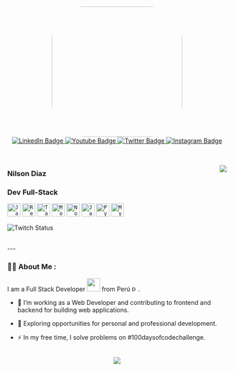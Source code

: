 
<div id="header" align="center">
    <img src="https://media.giphy.com/media/CrFLL3CnRpw5ddlBMm/giphy.gif?cid=ecf05e47sgxt3iz38je27fgza2u994lu5yiwa22zox0u1sen&ep=v1_gifs_search&rid=giphy.gif&ct=g" width="300" style="border-radius: 25%;"/>
    <div id="badges" align="center">
      <a href="www.linkedin.com/in/spring-mirage">
        <img src="https://img.shields.io/badge/LinkedIn-black?style=for-the-badge&logo=linkedin&logoColor=blue" alt="LinkedIn Badge"/>
      </a>
      <a href="https://www.youtube.com/@springmirage">
        <img src="https://img.shields.io/badge/YouTube-black?style=for-the-badge&logo=youtube&logoColor=red" alt="Youtube Badge"/>
      </a>
      <a href="https://www.twitter.com/springmiragelol">
        <img src="https://img.shields.io/badge/Twitter-black?style=for-the-badge&logo=x&logoColor=white" alt="Twitter Badge"/>
      </a>
      <a href="https://www.instagram.com/wolfymirage/">
        <img src="https://img.shields.io/badge/Instagram-black?style=for-the-badge&logo=instagram&logoColor=pink" alt="Instagram Badge"/>
      </a>
    </div>
    <br/>
    <img src="https://komarev.com/ghpvc/?username=spring-mirage&style=flat-square&color=blue" alt=""/>
    <br/>
    <br/>
</div>

<a href="https://github.com/spring-mirage/github-readme-stats" ><img align="right" src="https://github-readme-stats.vercel.app/api/top-langs/?username=spring-mirage&layout=donut&theme=material-palenight&hide_border=true" /></a>

###   Nilson Diaz
###   Dev Full-Stack


 
 

  
<code><img height="30" alt="JavaScript" src="https://img.icons8.com/color/48/javascript--v1.png"></code>
<code><img height="30" alt="React" src="https://img.icons8.com/office/40/react.png"></code>
<code><img height="30" alt="Tailwind" src="https://img.icons8.com/color/48/tailwindcss.png"></code>
<code><img height="30" alt="MongoDB" src="https://img.icons8.com/color/48/mongodb.png"></code> 
<code><img height="30" alt="Nodejs" src="https://img.icons8.com/color/48/nodejs.png"></code> 
<code><img height="30" alt="Java" src="https://img.icons8.com/color/48/java-coffee-cup-logo--v1.png"></code> 
<code><img height="30" alt="Python" src="https://img.icons8.com/color/48/python--v1.png"></code> 
<code><img height="30" alt="MySQL" src="https://img.icons8.com/external-those-icons-flat-those-icons/24/external-MySQL-programming-and-development-those-icons-flat-those-icons.png"></code> 




![Twitch Status](https://img.shields.io/twitch/status/springmiragelol)

<br/>
---

### :man_technologist: About Me :
I am a Full Stack Developer <img src="https://media.giphy.com/media/WUlplcMpOCEmTGBtBW/giphy.gif" width="30"> from Perú <img width="15" src="https://img.icons8.com/color/48/peru.png" alt="peru"/>.
- :telescope: I’m working as a Web Developer and contributing to frontend and backend for building web applications.

- :seedling: Exploring opportunities for personal and professional development.

- :zap: In my free time, I solve problems on #100daysofcodechallenge.

<br/>

<div id="header" align="center">
    <picture>
      <source
        srcset="https://github-readme-stats.vercel.app/api?username=spring-mirage&show_icons=true&theme=dark"
        media="(prefers-color-scheme: dark)"
      />
      <source
        srcset="https://github-readme-stats.vercel.app/api?username=spring-mirage&show_icons=true"
        media="(prefers-color-scheme: light), (prefers-color-scheme: no-preference)"
      />
      <img src="https://github-readme-stats.vercel.app/api?username=spring-mirage&show_icons=true" />
    </picture>
</div>


